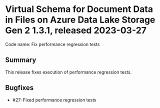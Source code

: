 # Virtual Schema for Document Data in Files on Azure Data Lake Storage Gen 2 1.3.1, released 2023-03-27

Code name: Fix performance regression tests

## Summary

This release fixes execution of performance regression tests.

## Bugfixes

* #27: Fixed performance regression tests
